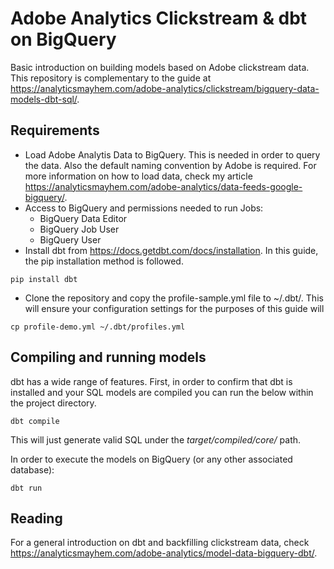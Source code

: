 # Adobe Analytics Clickstream & dbt on BigQuery
Basic introduction on building models based on Adobe clickstream data. This repository is complementary to the guide at https://analyticsmayhem.com/adobe-analytics/clickstream/bigquery-data-models-dbt-sql/.

## Requirements
- Load Adobe Analytis Data to BigQuery. This is needed in order to query the data. Also the default naming convention by Adobe is required. For more information on how to load data, check my article https://analyticsmayhem.com/adobe-analytics/data-feeds-google-bigquery/.
- Access to BigQuery and permissions needed to run Jobs:
  - BigQuery Data Editor
  - BigQuery Job User
  - BigQuery User
- Install dbt from https://docs.getdbt.com/docs/installation. In this guide, the pip installation method is followed.
```
pip install dbt
```
- Clone the repository and copy the profile-sample.yml file to ~/.dbt/. This will ensure your configuration settings for the purposes of this guide will 
```
cp profile-demo.yml ~/.dbt/profiles.yml
```

## Compiling and running models
dbt has a wide range of features. First, in order to confirm that dbt is installed and your SQL models are compiled you can run the below within the project directory.
```
dbt compile
```
This will just generate valid SQL under the *target/compiled/core/* path.

In order to execute the models on BigQuery (or any other associated database):
```
dbt run
```

## Reading
For a general introduction on dbt and backfilling clickstream data, check https://analyticsmayhem.com/adobe-analytics/model-data-bigquery-dbt/.
